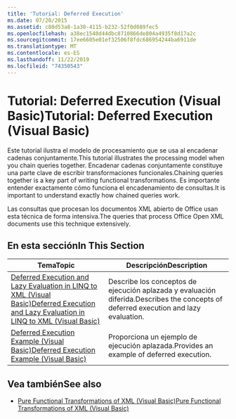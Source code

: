 ```yaml
---
title: 'Tutorial: Deferred Execution'
ms.date: 07/20/2015
ms.assetid: c80d53a8-1a30-4115-b232-52f0d089fec5
ms.openlocfilehash: a38ec1540d44dbc8710866de804a4935f8d17a2c
ms.sourcegitcommit: 17ee6605e01ef32506f8fdc686954244ba6911de
ms.translationtype: MT
ms.contentlocale: es-ES
ms.lasthandoff: 11/22/2019
ms.locfileid: "74350543"
---
```

# <a name="tutorial-deferred-execution-visual-basic"></a><span data-ttu-id="4b9f6-102">Tutorial: Deferred Execution (Visual Basic)</span><span class="sxs-lookup"><span data-stu-id="4b9f6-102">Tutorial: Deferred Execution (Visual Basic)</span></span>
<span data-ttu-id="4b9f6-103">Este tutorial ilustra el modelo de procesamiento que se usa al encadenar cadenas conjuntamente.</span><span class="sxs-lookup"><span data-stu-id="4b9f6-103">This tutorial illustrates the processing model when you chain queries together.</span></span> <span data-ttu-id="4b9f6-104">Encadenar cadenas conjuntamente constituye una parte clave de escribir transformaciones funcionales.</span><span class="sxs-lookup"><span data-stu-id="4b9f6-104">Chaining queries together is a key part of writing functional transformations.</span></span> <span data-ttu-id="4b9f6-105">Es importante entender exactamente cómo funciona el encadenamiento de consultas.</span><span class="sxs-lookup"><span data-stu-id="4b9f6-105">It is important to understand exactly how chained queries work.</span></span>  
  
 <span data-ttu-id="4b9f6-106">Las consultas que procesan los documentos XML abierto de Office usan esta técnica de forma intensiva.</span><span class="sxs-lookup"><span data-stu-id="4b9f6-106">The queries that process Office Open XML documents use this technique extensively.</span></span>  
  
## <a name="in-this-section"></a><span data-ttu-id="4b9f6-107">En esta sección</span><span class="sxs-lookup"><span data-stu-id="4b9f6-107">In This Section</span></span>  
  
|<span data-ttu-id="4b9f6-108">Tema</span><span class="sxs-lookup"><span data-stu-id="4b9f6-108">Topic</span></span>|<span data-ttu-id="4b9f6-109">Descripción</span><span class="sxs-lookup"><span data-stu-id="4b9f6-109">Description</span></span>|  
|-----------|-----------------|  
|[<span data-ttu-id="4b9f6-110">Deferred Execution and Lazy Evaluation in LINQ to XML (Visual Basic)</span><span class="sxs-lookup"><span data-stu-id="4b9f6-110">Deferred Execution and Lazy Evaluation in LINQ to XML (Visual Basic)</span></span>](../../../../visual-basic/programming-guide/concepts/linq/deferred-execution-and-lazy-evaluation-in-linq-to-xml.md)|<span data-ttu-id="4b9f6-111">Describe los conceptos de ejecución aplazada y evaluación diferida.</span><span class="sxs-lookup"><span data-stu-id="4b9f6-111">Describes the concepts of deferred execution and lazy evaluation.</span></span>|  
|[<span data-ttu-id="4b9f6-112">Deferred Execution Example (Visual Basic)</span><span class="sxs-lookup"><span data-stu-id="4b9f6-112">Deferred Execution Example (Visual Basic)</span></span>](../../../../visual-basic/programming-guide/concepts/linq/deferred-execution-example.md)|<span data-ttu-id="4b9f6-113">Proporciona un ejemplo de ejecución aplazada.</span><span class="sxs-lookup"><span data-stu-id="4b9f6-113">Provides an example of deferred execution.</span></span>|  
  
## <a name="see-also"></a><span data-ttu-id="4b9f6-114">Vea también</span><span class="sxs-lookup"><span data-stu-id="4b9f6-114">See also</span></span>

- [<span data-ttu-id="4b9f6-115">Pure Functional Transformations of XML (Visual Basic)</span><span class="sxs-lookup"><span data-stu-id="4b9f6-115">Pure Functional Transformations of XML (Visual Basic)</span></span>](../../../../visual-basic/programming-guide/concepts/linq/pure-functional-transformations-of-xml.md)
